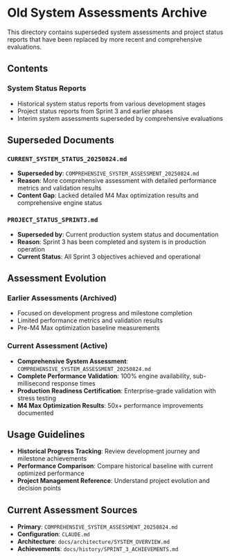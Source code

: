 # Old System Assessments Archive

This directory contains superseded system assessments and project status reports that have been replaced by more recent and comprehensive evaluations.

## Contents

### System Status Reports
- Historical system status reports from various development stages
- Project status reports from Sprint 3 and earlier phases
- Interim system assessments superseded by comprehensive evaluations

## Superseded Documents

### `CURRENT_SYSTEM_STATUS_20250824.md`
- **Superseded by**: `COMPREHENSIVE_SYSTEM_ASSESSMENT_20250824.md`
- **Reason**: More comprehensive assessment with detailed performance metrics and validation results
- **Content Gap**: Lacked detailed M4 Max optimization results and comprehensive engine status

### `PROJECT_STATUS_SPRINT3.md`
- **Superseded by**: Current production system status and documentation
- **Reason**: Sprint 3 has been completed and system is in production operation
- **Current Status**: All Sprint 3 objectives achieved and operational

## Assessment Evolution

### Earlier Assessments (Archived)
- Focused on development progress and milestone completion
- Limited performance metrics and validation results
- Pre-M4 Max optimization baseline measurements

### Current Assessment (Active)
- **Comprehensive System Assessment**: `COMPREHENSIVE_SYSTEM_ASSESSMENT_20250824.md`
- **Complete Performance Validation**: 100% engine availability, sub-millisecond response times
- **Production Readiness Certification**: Enterprise-grade validation with stress testing
- **M4 Max Optimization Results**: 50x+ performance improvements documented

## Usage Guidelines

- **Historical Progress Tracking**: Review development journey and milestone achievements
- **Performance Comparison**: Compare historical baseline with current optimized performance
- **Project Management Reference**: Understand project evolution and decision points

## Current Assessment Sources

- **Primary**: `COMPREHENSIVE_SYSTEM_ASSESSMENT_20250824.md`
- **Configuration**: `CLAUDE.md` 
- **Architecture**: `docs/architecture/SYSTEM_OVERVIEW.md`
- **Achievements**: `docs/history/SPRINT_3_ACHIEVEMENTS.md`